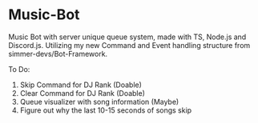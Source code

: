 # Music-Bot
Music Bot with server unique queue system, made with TS, Node.js and Discord.js. Utilizing my new Command and Event handling structure from simmer-devs/Bot-Framework.

To Do:
1. Skip Command for DJ Rank (Doable)
2. Clear Command for DJ Rank (Doable)
3. Queue visualizer with song information (Maybe)
4. Figure out why the last 10-15 seconds of songs skip
